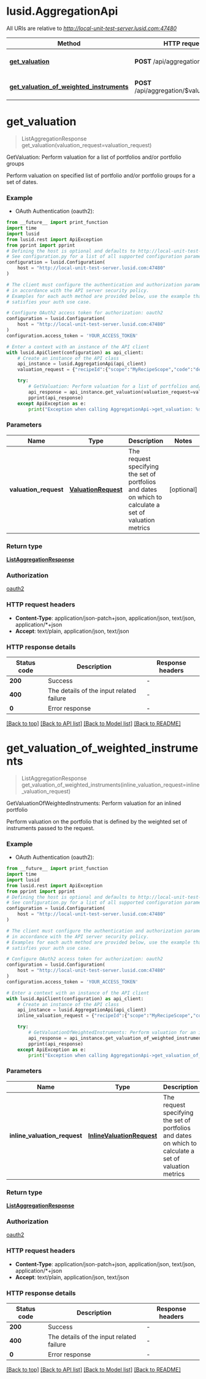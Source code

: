 # lusid.AggregationApi

All URIs are relative to *http://local-unit-test-server.lusid.com:47480*

Method | HTTP request | Description
------------- | ------------- | -------------
[**get_valuation**](AggregationApi.md#get_valuation) | **POST** /api/aggregation/$valuation | GetValuation: Perform valuation for a list of portfolios and/or portfolio groups
[**get_valuation_of_weighted_instruments**](AggregationApi.md#get_valuation_of_weighted_instruments) | **POST** /api/aggregation/$valuationinlined | GetValuationOfWeightedInstruments: Perform valuation for an inlined portfolio


# **get_valuation**
> ListAggregationResponse get_valuation(valuation_request=valuation_request)

GetValuation: Perform valuation for a list of portfolios and/or portfolio groups

Perform valuation on specified list of portfolio and/or portfolio groups for a set of dates.

### Example

* OAuth Authentication (oauth2):
```python
from __future__ import print_function
import time
import lusid
from lusid.rest import ApiException
from pprint import pprint
# Defining the host is optional and defaults to http://local-unit-test-server.lusid.com:47480
# See configuration.py for a list of all supported configuration parameters.
configuration = lusid.Configuration(
    host = "http://local-unit-test-server.lusid.com:47480"
)

# The client must configure the authentication and authorization parameters
# in accordance with the API server security policy.
# Examples for each auth method are provided below, use the example that
# satisfies your auth use case.

# Configure OAuth2 access token for authorization: oauth2
configuration = lusid.Configuration(
    host = "http://local-unit-test-server.lusid.com:47480"
)
configuration.access_token = 'YOUR_ACCESS_TOKEN'

# Enter a context with an instance of the API client
with lusid.ApiClient(configuration) as api_client:
    # Create an instance of the API class
    api_instance = lusid.AggregationApi(api_client)
    valuation_request = {"recipeId":{"scope":"MyRecipeScope","code":"default"},"asAt":"2018-03-05T00:00:00.0000000+00:00","metrics":[{"key":"Instrument/default/Name","op":"Value"},{"key":"Holding/default/PV","op":"Value"}],"groupBy":["Instrument/default/Name"],"sort":[{"key":"Instrument/default/RIC","sortOrder":"Ascending"}],"reportCurrency":"USD","equipWithSubtotals":false,"portfolioEntityIds":[{"scope":"PortfolioScope1","code":"MyPortfolioAbC","portfolioEntityType":"SinglePortfolio"},{"scope":"PortfolioScope2","code":"MyPortfolioDeF","portfolioEntityType":"SinglePortfolio"}],"valuationSchedule":{"effectiveFrom":"2018-03-05T00:00:00.0000000+00:00","effectiveAt":"2018-03-05T00:00:00.0000000+00:00","tenor":"1D","rollConvention":"F","holidayCalendars":[],"valuationDateTimes":[]}} # ValuationRequest | The request specifying the set of portfolios and dates on which to calculate a set of valuation metrics (optional)

    try:
        # GetValuation: Perform valuation for a list of portfolios and/or portfolio groups
        api_response = api_instance.get_valuation(valuation_request=valuation_request)
        pprint(api_response)
    except ApiException as e:
        print("Exception when calling AggregationApi->get_valuation: %s\n" % e)
```

### Parameters

Name | Type | Description  | Notes
------------- | ------------- | ------------- | -------------
 **valuation_request** | [**ValuationRequest**](ValuationRequest.md)| The request specifying the set of portfolios and dates on which to calculate a set of valuation metrics | [optional] 

### Return type

[**ListAggregationResponse**](ListAggregationResponse.md)

### Authorization

[oauth2](../README.md#oauth2)

### HTTP request headers

 - **Content-Type**: application/json-patch+json, application/json, text/json, application/*+json
 - **Accept**: text/plain, application/json, text/json

### HTTP response details
| Status code | Description | Response headers |
|-------------|-------------|------------------|
**200** | Success |  -  |
**400** | The details of the input related failure |  -  |
**0** | Error response |  -  |

[[Back to top]](#) [[Back to API list]](../README.md#documentation-for-api-endpoints) [[Back to Model list]](../README.md#documentation-for-models) [[Back to README]](../README.md)

# **get_valuation_of_weighted_instruments**
> ListAggregationResponse get_valuation_of_weighted_instruments(inline_valuation_request=inline_valuation_request)

GetValuationOfWeightedInstruments: Perform valuation for an inlined portfolio

Perform valuation on the portfolio that is defined by the weighted set of instruments passed to the request.

### Example

* OAuth Authentication (oauth2):
```python
from __future__ import print_function
import time
import lusid
from lusid.rest import ApiException
from pprint import pprint
# Defining the host is optional and defaults to http://local-unit-test-server.lusid.com:47480
# See configuration.py for a list of all supported configuration parameters.
configuration = lusid.Configuration(
    host = "http://local-unit-test-server.lusid.com:47480"
)

# The client must configure the authentication and authorization parameters
# in accordance with the API server security policy.
# Examples for each auth method are provided below, use the example that
# satisfies your auth use case.

# Configure OAuth2 access token for authorization: oauth2
configuration = lusid.Configuration(
    host = "http://local-unit-test-server.lusid.com:47480"
)
configuration.access_token = 'YOUR_ACCESS_TOKEN'

# Enter a context with an instance of the API client
with lusid.ApiClient(configuration) as api_client:
    # Create an instance of the API class
    api_instance = lusid.AggregationApi(api_client)
    inline_valuation_request = {"recipeId":{"scope":"MyRecipeScope","code":"default"},"asAt":"2018-03-05T00:00:00.0000000+00:00","metrics":[{"key":"Instrument/default/Name","op":"Value"},{"key":"Holding/default/PV","op":"Value"}],"groupBy":["Instrument/default/Name"],"reportCurrency":"USD","equipWithSubtotals":false,"valuationSchedule":{"effectiveFrom":"2018-03-05T00:00:00.0000000+00:00","effectiveAt":"2018-03-05T00:00:00.0000000+00:00","tenor":"1D","rollConvention":"F","holidayCalendars":[],"valuationDateTimes":[]},"instruments":[{"quantity":10000,"holdingIdentifier":"my-holding-on-some-date","instrument":{"startDate":"2018-03-05T00:00:00.0000000+00:00","maturityDate":"2018-04-04T00:00:00.0000000+00:00","domAmount":100,"domCcy":"GBP","fgnAmount":-150,"fgnCcy":"USD","refSpotRate":1.5,"isNdf":false,"fixingDate":"0001-01-01T00:00:00.0000000+00:00","instrumentType":"FxForward"}}]} # InlineValuationRequest | The request specifying the set of portfolios and dates on which to calculate a set of valuation metrics (optional)

    try:
        # GetValuationOfWeightedInstruments: Perform valuation for an inlined portfolio
        api_response = api_instance.get_valuation_of_weighted_instruments(inline_valuation_request=inline_valuation_request)
        pprint(api_response)
    except ApiException as e:
        print("Exception when calling AggregationApi->get_valuation_of_weighted_instruments: %s\n" % e)
```

### Parameters

Name | Type | Description  | Notes
------------- | ------------- | ------------- | -------------
 **inline_valuation_request** | [**InlineValuationRequest**](InlineValuationRequest.md)| The request specifying the set of portfolios and dates on which to calculate a set of valuation metrics | [optional] 

### Return type

[**ListAggregationResponse**](ListAggregationResponse.md)

### Authorization

[oauth2](../README.md#oauth2)

### HTTP request headers

 - **Content-Type**: application/json-patch+json, application/json, text/json, application/*+json
 - **Accept**: text/plain, application/json, text/json

### HTTP response details
| Status code | Description | Response headers |
|-------------|-------------|------------------|
**200** | Success |  -  |
**400** | The details of the input related failure |  -  |
**0** | Error response |  -  |

[[Back to top]](#) [[Back to API list]](../README.md#documentation-for-api-endpoints) [[Back to Model list]](../README.md#documentation-for-models) [[Back to README]](../README.md)

